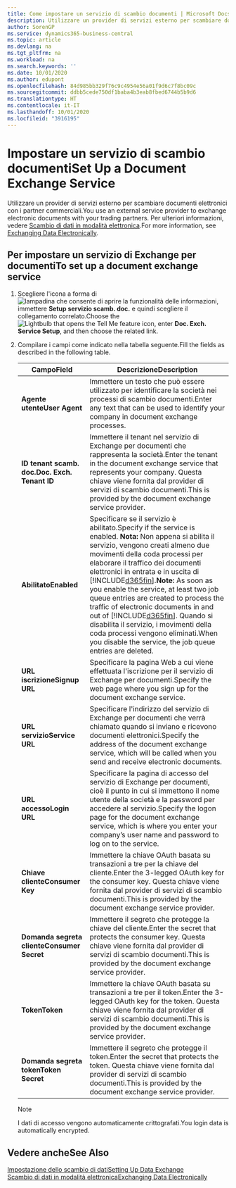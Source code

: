 ```yaml
---
title: Come impostare un servizio di scambio documenti | Microsoft Docs
description: Utilizzare un provider di servizi esterno per scambiare documenti elettronici con i partner commerciali.
author: SorenGP
ms.service: dynamics365-business-central
ms.topic: article
ms.devlang: na
ms.tgt_pltfrm: na
ms.workload: na
ms.search.keywords: ''
ms.date: 10/01/2020
ms.author: edupont
ms.openlocfilehash: 84d985bb329f76c9c4954e56a01f9d6c7f8bc09c
ms.sourcegitcommit: ddbb5cede750df1baba4b3eab8fbed6744b5b9d6
ms.translationtype: HT
ms.contentlocale: it-IT
ms.lasthandoff: 10/01/2020
ms.locfileid: "3916195"
---
```

# <a name="set-up-a-document-exchange-service"></a><span data-ttu-id="62b09-103">Impostare un servizio di scambio documenti</span><span class="sxs-lookup"><span data-stu-id="62b09-103">Set Up a Document Exchange Service</span></span>
<span data-ttu-id="62b09-104">Utilizzare un provider di servizi esterno per scambiare documenti elettronici con i partner commerciali.</span><span class="sxs-lookup"><span data-stu-id="62b09-104">You use an external service provider to exchange electronic documents with your trading partners.</span></span> <span data-ttu-id="62b09-105">Per ulteriori informazioni, vedere [Scambio di dati in modalità elettronica](across-data-exchange.md).</span><span class="sxs-lookup"><span data-stu-id="62b09-105">For more information, see [Exchanging Data Electronically](across-data-exchange.md).</span></span>  

## <a name="to-set-up-a-document-exchange-service"></a><span data-ttu-id="62b09-106">Per impostare un servizio di Exchange per documenti</span><span class="sxs-lookup"><span data-stu-id="62b09-106">To set up a document exchange service</span></span>  
1. <span data-ttu-id="62b09-107">Scegliere l'icona a forma di ![lampadina che consente di aprire la funzionalità delle informazioni](media/ui-search/search_small.png "Informazioni sull'operazione che si desidera eseguire"), immettere **Setup servizio scamb. doc.** e quindi scegliere il collegamento correlato.</span><span class="sxs-lookup"><span data-stu-id="62b09-107">Choose the ![Lightbulb that opens the Tell Me feature](media/ui-search/search_small.png "Tell me what you want to do") icon, enter **Doc. Exch. Service Setup**, and then choose the related link.</span></span>  
2. <span data-ttu-id="62b09-108">Compilare i campi come indicato nella tabella seguente.</span><span class="sxs-lookup"><span data-stu-id="62b09-108">Fill the fields as described in the following table.</span></span>  

    |<span data-ttu-id="62b09-109">Campo</span><span class="sxs-lookup"><span data-stu-id="62b09-109">Field</span></span>|<span data-ttu-id="62b09-110">Descrizione</span><span class="sxs-lookup"><span data-stu-id="62b09-110">Description</span></span>|  
    |---------------------------------|---------------------------------------|  
    |<span data-ttu-id="62b09-111">**Agente utente**</span><span class="sxs-lookup"><span data-stu-id="62b09-111">**User Agent**</span></span>|<span data-ttu-id="62b09-112">Immettere un testo che può essere utilizzato per identificare la società nei processi di scambio documenti.</span><span class="sxs-lookup"><span data-stu-id="62b09-112">Enter any text that can be used to identify your company in document exchange processes.</span></span>|  
    |<span data-ttu-id="62b09-113">**ID tenant scamb. doc.**</span><span class="sxs-lookup"><span data-stu-id="62b09-113">**Doc. Exch. Tenant ID**</span></span>|<span data-ttu-id="62b09-114">Immettere il tenant nel servizio di Exchange per documenti che rappresenta la società.</span><span class="sxs-lookup"><span data-stu-id="62b09-114">Enter the tenant in the document exchange service that represents your company.</span></span> <span data-ttu-id="62b09-115">Questa chiave viene fornita dal provider di servizi di scambio documenti.</span><span class="sxs-lookup"><span data-stu-id="62b09-115">This is provided by the document exchange service provider.</span></span>|  
    |<span data-ttu-id="62b09-116">**Abilitato**</span><span class="sxs-lookup"><span data-stu-id="62b09-116">**Enabled**</span></span>|<span data-ttu-id="62b09-117">Specificare se il servizio è abilitato.</span><span class="sxs-lookup"><span data-stu-id="62b09-117">Specify if the service is enabled.</span></span> <span data-ttu-id="62b09-118">**Nota:** Non appena si abilita il servizio, vengono creati almeno due movimenti della coda processi per elaborare il traffico dei documenti elettronici in entrata e in uscita di [!INCLUDE[d365fin](includes/d365fin_md.md)].</span><span class="sxs-lookup"><span data-stu-id="62b09-118">**Note:**  As soon as you enable the service, at least two job queue entries are created to process the traffic of electronic documents in and out of [!INCLUDE[d365fin](includes/d365fin_md.md)].</span></span> <span data-ttu-id="62b09-119">Quando si disabilita il servizio, i movimenti della coda processi vengono eliminati.</span><span class="sxs-lookup"><span data-stu-id="62b09-119">When you disable the service, the job queue entries are deleted.</span></span>|  
    |<span data-ttu-id="62b09-120">**URL iscrizione**</span><span class="sxs-lookup"><span data-stu-id="62b09-120">**Signup URL**</span></span>|<span data-ttu-id="62b09-121">Specificare la pagina Web a cui viene effettuata l'iscrizione per il servizio di Exchange per documenti.</span><span class="sxs-lookup"><span data-stu-id="62b09-121">Specify the web page where you sign up for the document exchange service.</span></span>|  
    |<span data-ttu-id="62b09-122">**URL servizio**</span><span class="sxs-lookup"><span data-stu-id="62b09-122">**Service URL**</span></span>|<span data-ttu-id="62b09-123">Specificare l'indirizzo del servizio di Exchange per documenti che verrà chiamato quando si inviano e ricevono documenti elettronici.</span><span class="sxs-lookup"><span data-stu-id="62b09-123">Specify the address of the document exchange service, which will be called when you send and receive electronic documents.</span></span>|  
    |<span data-ttu-id="62b09-124">**URL accesso**</span><span class="sxs-lookup"><span data-stu-id="62b09-124">**Login URL**</span></span>|<span data-ttu-id="62b09-125">Specificare la pagina di accesso del servizio di Exchange per documenti, cioè il punto in cui si immettono il nome utente della società e la password per accedere al servizio.</span><span class="sxs-lookup"><span data-stu-id="62b09-125">Specify the logon page for the document exchange service, which is where you enter your company’s user name and password to log on to the service.</span></span>|  
    |<span data-ttu-id="62b09-126">**Chiave cliente**</span><span class="sxs-lookup"><span data-stu-id="62b09-126">**Consumer Key**</span></span>|<span data-ttu-id="62b09-127">Immettere la chiave OAuth basata su transazioni a tre per la chiave del cliente.</span><span class="sxs-lookup"><span data-stu-id="62b09-127">Enter the 3-legged OAuth key for the consumer key.</span></span> <span data-ttu-id="62b09-128">Questa chiave viene fornita dal provider di servizi di scambio documenti.</span><span class="sxs-lookup"><span data-stu-id="62b09-128">This is provided by the document exchange service provider.</span></span>|  
    |<span data-ttu-id="62b09-129">**Domanda segreta cliente**</span><span class="sxs-lookup"><span data-stu-id="62b09-129">**Consumer Secret**</span></span>|<span data-ttu-id="62b09-130">Immettere il segreto che protegge la chiave del cliente.</span><span class="sxs-lookup"><span data-stu-id="62b09-130">Enter the secret that protects the consumer key.</span></span> <span data-ttu-id="62b09-131">Questa chiave viene fornita dal provider di servizi di scambio documenti.</span><span class="sxs-lookup"><span data-stu-id="62b09-131">This is provided by the document exchange service provider.</span></span>|  
    |<span data-ttu-id="62b09-132">**Token**</span><span class="sxs-lookup"><span data-stu-id="62b09-132">**Token**</span></span>|<span data-ttu-id="62b09-133">Immettere la chiave OAuth basata su transazioni a tre per il token.</span><span class="sxs-lookup"><span data-stu-id="62b09-133">Enter the 3-legged OAuth key for the token.</span></span> <span data-ttu-id="62b09-134">Questa chiave viene fornita dal provider di servizi di scambio documenti.</span><span class="sxs-lookup"><span data-stu-id="62b09-134">This is provided by the document exchange service provider.</span></span>|  
    |<span data-ttu-id="62b09-135">**Domanda segreta token**</span><span class="sxs-lookup"><span data-stu-id="62b09-135">**Token Secret**</span></span>|<span data-ttu-id="62b09-136">Immettere il segreto che protegge il token.</span><span class="sxs-lookup"><span data-stu-id="62b09-136">Enter the secret that protects the token.</span></span> <span data-ttu-id="62b09-137">Questa chiave viene fornita dal provider di servizi di scambio documenti.</span><span class="sxs-lookup"><span data-stu-id="62b09-137">This is provided by the document exchange service provider.</span></span>|  

    > [!NOTE]  
    > <span data-ttu-id="62b09-138">I dati di accesso vengono automaticamente crittografati.</span><span class="sxs-lookup"><span data-stu-id="62b09-138">You login data is automatically encrypted.</span></span>

## <a name="see-also"></a><span data-ttu-id="62b09-139">Vedere anche</span><span class="sxs-lookup"><span data-stu-id="62b09-139">See Also</span></span>  
[<span data-ttu-id="62b09-140">Impostazione dello scambio di dati</span><span class="sxs-lookup"><span data-stu-id="62b09-140">Setting Up Data Exchange</span></span>](across-set-up-data-exchange.md)  
[<span data-ttu-id="62b09-141">Scambio di dati in modalità elettronica</span><span class="sxs-lookup"><span data-stu-id="62b09-141">Exchanging Data Electronically</span></span>](across-data-exchange.md)
